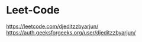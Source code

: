 # Leet-Code
https://leetcode.com/djeditzzbyarjun/ <br>
https://auth.geeksforgeeks.org/user/djeditzzbyarjun/
